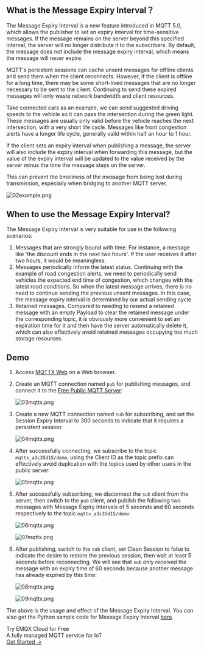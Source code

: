## What is the Message Expiry Interval？

The Message Expiry Interval is a new feature introduced in MQTT 5.0, which allows the publisher to set an expiry interval for time-sensitive messages. If the message remains on the server beyond this specified interval, the server will no longer distribute it to the subscribers. By default, the message does not include the message expiry interval, which means the message will never expire.

MQTT's persistent sessions can cache unsent messages for offline clients and send them when the client reconnects. However, if the client is offline for a long time, there may be some short-lived messages that are no longer necessary to be sent to the client. Continuing to send these expired messages will only waste network bandwidth and client resources.

Take connected cars as an example, we can send suggested driving speeds to the vehicle so it can pass the intersection during the green light. These messages are usually only valid before the vehicle reaches the next intersection, with a very short life cycle. Messages like front congestion alerts have a longer life cycle, generally valid within half an hour to 1 hour.

If the client sets an expiry interval when publishing a message, the server will also include the expiry interval when forwarding this message, but the value of the expiry interval will be updated to the value received by the server minus the time the message stays on the server.

This can prevent the timeliness of the message from being lost during transmission, especially when bridging to another MQTT server.

![02example.png](https://assets.emqx.com/images/55a8cabcba476a24d6533d2bc3af8651.png)

## When to use the Message Expiry Interval?

The Message Expiry Interval is very suitable for use in the following scenarios:

1. Messages that are strongly bound with time. For instance, a message like 'the discount ends in the next two hours'. If the user receives it after two hours, it would be meaningless.
2. Messages periodically inform the latest status. Continuing with the example of road congestion alerts, we need to periodically send vehicles the expected end time of congestion, which changes with the latest road conditions. So when the latest message arrives, there is no need to continue sending the previous unsent messages. In this case, the message expiry interval is determined by our actual sending cycle.
3. Retained messages. Compared to needing to resend a retained message with an empty Payload to clear the retained message under the corresponding topic, it is obviously more convenient to set an expiration time for it and then have the server automatically delete it, which can also effectively avoid retained messages occupying too much storage resources.

## Demo

1. Access [MQTTX Web](http://mqtt-client.emqx.com/) on a Web browser.

2. Create an MQTT connection named `pub` for publishing messages, and connect it to the [Free Public MQTT Server](http://broker.emqx.io/):

   ![03mqttx.png](https://assets.emqx.com/images/2327dc0ea7bdc040b6b89eac680f4ed0.png)

3. Create a new MQTT connection named `sub` for subscribing, and set the Session Expiry Interval to 300 seconds to indicate that it requires a persistent session:

   ![04mqttx.png](https://assets.emqx.com/images/6ed493df8267f78c5612b83c7a4890ae.png)

4. After successfully connecting, we subscribe to the topic `mqttx_a3c35d15/demo`, using the Client ID as the topic prefix can effectively avoid duplication with the topics used by other users in the public server:

   ![05mqttx.png](https://assets.emqx.com/images/3d913900921b8e366f349e6c37287500.png)

5. After successfully subscribing, we disconnect the `sub` client from the server, then switch to the `pub` client, and publish the following two messages with Message Expiry Intervals of 5 seconds and 60 seconds respectively to the topic `mqttx_a3c35d15/demo`:

   ![06mqttx.png](https://assets.emqx.com/images/b1652e4a3e3656c0ba54c64ba225c40d.png)

   ![07mqttx.png](https://assets.emqx.com/images/c8a4110c0921c4127fed360eab08b6b9.png)

6. After publishing, switch to the `sub` client, set Clean Session to false to indicate the desire to restore the previous session, then wait at least 5 seconds before reconnecting. We will see that `sub` only received the message with an expiry time of 60 seconds because another message has already expired by this time:

   ![08mqttx.png](https://assets.emqx.com/images/d3c2857b87a202746db933bde5d5b1f2.png)

   ![09mqttx.png](https://assets.emqx.com/images/3f8e75a21451f0d8fe6fe1b5dd2a6378.png)

The above is the usage and effect of the Message Expiry Interval. You can also get the Python sample code for Message Expiry Interval [here](https://github.com/emqx/MQTT-Feature-Examples).

<section class="promotion">
    <div>
        Try EMQX Cloud for Free
        <div class="is-size-14 is-text-normal has-text-weight-normal">A fully managed MQTT service for IoT</div>
    </div>
    <a href="https://accounts.emqx.com/signup?continue=https://cloud-intl.emqx.com/console/deployments/0?oper=new" class="button is-gradient px-5">Get Started →</a>
</section>
